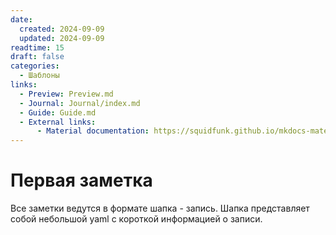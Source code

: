 ```yaml
---
date:
  created: 2024-09-09
  updated: 2024-09-09
readtime: 15
draft: false
categories:
  - Шаблоны
links:
  - Preview: Preview.md
  - Journal: Journal/index.md
  - Guide: Guide.md
  - External links:
      - Material documentation: https://squidfunk.github.io/mkdocs-material
---
```


# Первая заметка

Все заметки ведутся в формате шапка - запись.
Шапка представляет собой небольшой yaml с короткой информацией о записи.